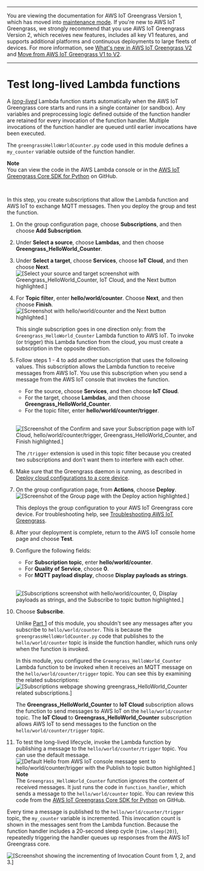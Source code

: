 --------

You are viewing the documentation for AWS IoT Greengrass Version 1, which has moved into [maintenance mode](https://docs.aws.amazon.com/greengrass/v1/developerguide/maintenance-policy.html)\. If you're new to AWS IoT Greengrass, we strongly recommend that you use AWS IoT Greengrass Version 2, which receives new features, includes all key V1 features, and supports additional platforms and continuous deployments to large fleets of devices\. For more information, see [What's new in AWS IoT Greengrass V2](https://docs.aws.amazon.com/greengrass/v2/developerguide/greengrass-v2-whats-new.html) and [Move from AWS IoT Greengrass V1 to V2](https://docs.aws.amazon.com/greengrass/v2/developerguide/move-from-v1.html)\.

--------

# Test long\-lived Lambda functions<a name="long-testing"></a>

A *[long\-lived](lambda-functions.md#lambda-lifecycle)* Lambda function starts automatically when the AWS IoT Greengrass core starts and runs in a single container \(or sandbox\)\. Any variables and preprocessing logic defined outside of the function handler are retained for every invocation of the function handler\. Multiple invocations of the function handler are queued until earlier invocations have been executed\.

 The `greengrassHelloWorldCounter.py` code used in this module defines a `my_counter` variable outside of the function handler\.

**Note**  
You can view the code in the AWS Lambda console or in the [AWS IoT Greengrass Core SDK for Python](https://github.com/aws/aws-greengrass-core-sdk-python/blob/master/examples/HelloWorldCounter/greengrassHelloWorldCounter.py) on GitHub\.

 

In this step, you create subscriptions that allow the Lambda function and AWS IoT to exchange MQTT messages\. Then you deploy the group and test the function\.

1. On the group configuration page, choose **Subscriptions**, and then choose **Add Subscription**\.

1. Under **Select a source**, choose **Lambdas**, and then choose **Greengrass\_HelloWorld\_Counter**\.

1. Under **Select a target**, choose **Services**, choose **IoT Cloud**, and then choose **Next**\.  
![\[Select your source and target screenshot with Greengrass_HelloWorld_Counter, IoT Cloud, and the Next button highlighted.\]](http://docs.aws.amazon.com/greengrass/v1/developerguide/images/gg-get-started-052.png)

1. For **Topic filter**, enter **hello/world/counter**\. Choose **Next**, and then choose **Finish**\.  
![\[Screenshot with hello/world/counter and the Next button highlighted.\]](http://docs.aws.amazon.com/greengrass/v1/developerguide/images/gg-get-started-053.png)

   This single subscription goes in one direction only: from the `Greengrass_HelloWorld_Counter` Lambda function to AWS IoT\. To invoke \(or trigger\) this Lambda function from the cloud, you must create a subscription in the opposite direction\.

1. Follow steps 1 \- 4 to add another subscription that uses the following values\. This subscription allows the Lambda function to receive messages from AWS IoT\. You use this subscription when you send a message from the AWS IoT console that invokes the function\.
   + For the source, choose **Services**, and then choose **IoT Cloud**\.
   + For the target, choose **Lambdas**, and then choose **Greengrass\_HelloWorld\_Counter**\.
   + For the topic filter, enter **hello/world/counter/trigger**\.

      
![\[Screenshot of the Confirm and save your Subscription page with IoT Cloud, hello/world/counter/trigger, Greengrass_HelloWorld_Counter, and Finish highlighted.\]](http://docs.aws.amazon.com/greengrass/v1/developerguide/images/gg-get-started-054.png)

   The `/trigger` extension is used in this topic filter because you created two subscriptions and don't want them to interfere with each other\.

1. Make sure that the Greengrass daemon is running, as described in [Deploy cloud configurations to a core device](configs-core.md)\.

1. <a name="console-actions-deploy"></a>On the group configuration page, from **Actions**, choose **Deploy**\.  
![\[Screenshot of the Group page with the Deploy action highlighted.\]](http://docs.aws.amazon.com/greengrass/v1/developerguide/images/gg-get-started-040.png)

   This deploys the group configuration to your AWS IoT Greengrass core device\. For troubleshooting help, see [Troubleshooting AWS IoT Greengrass](gg-troubleshooting.md)\.

1. <a name="console-test-after-deploy"></a>After your deployment is complete, return to the AWS IoT console home page and choose **Test**\.

1. Configure the following fields:
   + For **Subscription topic**, enter **hello/world/counter**\.
   + For **Quality of Service**, choose **0**\.
   + For **MQTT payload display**, choose **Display payloads as strings**\.

      
![\[Subscriptions screenshot with hello/world/counter, 0, Display payloads as strings, and the Subscribe to topic button highlighted.\]](http://docs.aws.amazon.com/greengrass/v1/developerguide/images/gg-get-started-056.png)

1. Choose **Subscribe**\.

   Unlike [Part 1](module3-I.md) of this module, you shouldn't see any messages after you subscribe to `hello/world/counter`\. This is because the `greengrassHelloWorldCounter.py` code that publishes to the `hello/world/counter` topic is inside the function handler, which runs only when the function is invoked\.

   In this module, you configured the `Greengrass_HelloWorld_Counter` Lambda function to be invoked when it receives an MQTT message on the `hello/world/counter/trigger` topic\. You can see this by examining the related subscriptions:  
![\[Subscriptions webpage showing greengrass_HelloWorld_Counter related subscriptions.\]](http://docs.aws.amazon.com/greengrass/v1/developerguide/images/gg-get-started-056.5.png)

   The **Greengrass\_HelloWorld\_Counter** to **IoT Cloud** subscription allows the function to send messages to AWS IoT on the `hello/world/counter` topic\. The **IoT Cloud** to **Greengrass\_HelloWorld\_Counter** subscription allows AWS IoT to send messages to the function on the `hello/world/counter/trigger` topic\.

1. To test the long\-lived lifecycle, invoke the Lambda function by publishing a message to the `hello/world/counter/trigger` topic\. You can use the default message\.  
![\[Default Hello from AWS IoT console message sent to hello/world/counter/trigger with the Publish to topic button highlighted.\]](http://docs.aws.amazon.com/greengrass/v1/developerguide/images/gg-get-started-057.png)
**Note**  
 The `Greengrass_HelloWorld_Counter` function ignores the content of received messages\. It just runs the code in `function_handler`, which sends a message to the `hello/world/counter` topic\. You can review this code from the [AWS IoT Greengrass Core SDK for Python](https://github.com/aws/aws-greengrass-core-sdk-python/blob/master/examples/HelloWorldCounter/greengrassHelloWorldCounter.py) on GitHub\.

Every time a message is published to the `hello/world/counter/trigger` topic, the `my_counter` variable is incremented\. This invocation count is shown in the messages sent from the Lambda function\. Because the function handler includes a 20\-second sleep cycle \(`time.sleep(20)`\), repeatedly triggering the handler queues up responses from the AWS IoT Greengrass core\.

![\[Screenshot showing the incrementing of Invocation Count from 1, 2, and 3.\]](http://docs.aws.amazon.com/greengrass/v1/developerguide/images/gg-get-started-058.png)